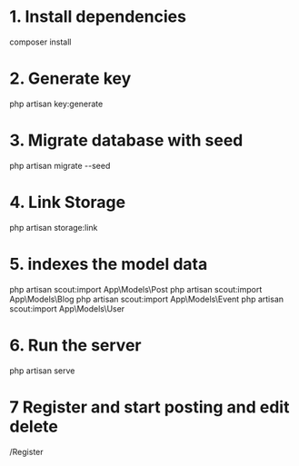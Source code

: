 # 1. Install dependencies
composer install

# 2. Generate key
php artisan key:generate

# 3. Migrate database with seed
php artisan migrate --seed

# 4. Link Storage
php artisan storage:link

# 5. indexes the model data
php artisan scout:import App\Models\Post 
php artisan scout:import App\Models\Blog 
php artisan scout:import App\Models\Event 
php artisan scout:import App\Models\User


# 6. Run the server
php artisan serve

# 7 Register and start posting and edit delete
/Register
